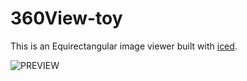 # 360View-toy

This is an Equirectangular image viewer built with [iced](https://github.com/iced-rs/iced).

![PREVIEW](preview.gif)